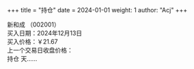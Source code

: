 +++
title = "持仓"
date = 2024-01-01
weight: 1
author: "Acj"
+++

新和成 （002001）  
买入日期：2024年12月13日  
买入价格：￥21.67  
上一个交易日收盘价格：<span id="stockPrice"></span>  
持仓 <span id="daysDifference"></span> 天……

<script>
    const today = new Date();
    const previousDate = new Date('2024-12-13'); // 这里假设之前某日是2024年12月13日
    const oneDay = 24 * 60 * 60 * 1000; // hours * minutes * seconds * milliseconds
    const diffDays = Math.round(Math.abs((today - previousDate) / oneDay));
    document.getElementById('daysDifference').innerText = diffDays;
</script>

<script>
    async function getStockPrice() {
        const apiKey = 'U31XQFWRL9AC1J4Z';  // 请替换为有效的API密钥
        const symbol = '002001.SHZ';  
        const url = `https://www.alphavantage.co/query?function=TIME_SERIES_DAILY&symbol=${symbol}&outputsize=full&apikey=${apiKey}`;
        
        try {
            const response = await fetch(url);
            const data = await response.json();
            
            if (data["Time Series (Daily)"]) {
                // 获取最近的时间和价格
                const latestTime = Object.keys(data["Time Series (Daily)"])[0];
                const latestData = data["Time Series (Daily)"][latestTime];
                const price = latestData["4. close"];

                // 将价格保留两位小数
                const formattedPrice = parseFloat(price).toFixed(2);

                // 显示最新的价格
                document.getElementById('stockPrice').innerText = `￥${formattedPrice}`;
            } else {
                document.getElementById('stockPrice').innerText = '获取价格失败，请检查API调用或股票代码是否正确。';
            }
        } catch (error) {
            document.getElementById('stockPrice').innerText = '请求失败，出现错误。';
        }
    }

    // 页面加载时获取股票价格
    window.onload = getStockPrice;
</script>
